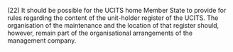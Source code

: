 (22) It should be possible for the UCITS home Member State to provide for rules regarding the content of the unit-holder register of the UCITS. The organisation of the maintenance and the location of that register should, however, remain part of the organisational arrangements of the management company.